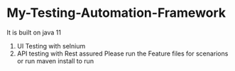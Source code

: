 # My-Testing-Automation-Framework
It is built on java 11 
1. UI Testing with selnium
2. API testing with Rest assured
Please run the Feature files for scenarions or run maven install to run
